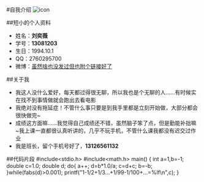 #自我介绍
![icon](http://ww4.sinaimg.cn/mw690/9b6a9319jw1f1ed12h3eej20a10a1q3i.jpg)

##短小的个人资料
* 姓名：**刘奕薇**
* 学号：**13081203**
* 生日：1994.10.1
* QQ：2760295700
* 微博：[虽然啥也没发过但也附个链接好了](http://weibo.com/p/1005052607452953/manage?from=page_100505&mod=TAB#place)

##关于我
* 我这人没什么爱好，每天都过得很无聊，所以我也是个无聊的人……有时候实在找不到事情做就会跑出去看电影
* 我绝对没有拖延症！不管什么事只要是到我手里都是立刻开始做，大部分都会很快做完~
* 成绩这方面嘛……我觉得自己成绩还不错，虽然脑子笨了点，但是勤能补拙嘛~我上课一直都很认真听讲的，几乎不玩手机，不管什么课我都没有迟交过作业
* 我是班长，留个手机号好了，**13126561132**

##代码片段
    #include<stdio.h>
    #include<math.h>
    main()
    {
	    int a=1,b=-1;
 	    double c=1.0;
	    double d;
	    do{
		    a++;
		    d=b*1.0/a;
		    c=d+c;
		    b=-b;
	    }while(fabs(d)>0.001);
	    printf("1-1/2+1/3…+1/99-1/100+…=%lf\n",c);
    }

